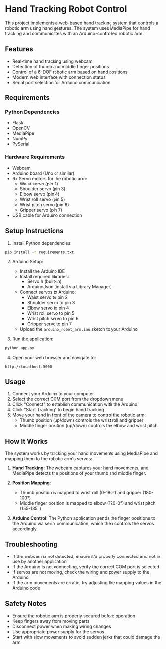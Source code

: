 # Hand Tracking Robot Control

This project implements a web-based hand tracking system that controls a robotic arm using hand gestures. The system uses MediaPipe for hand tracking and communicates with an Arduino-controlled robotic arm.

## Features

- Real-time hand tracking using webcam
- Detection of thumb and middle finger positions
- Control of a 6-DOF robotic arm based on hand positions
- Modern web interface with connection status
- Serial port selection for Arduino communication

## Requirements

### Python Dependencies
- Flask
- OpenCV
- MediaPipe
- NumPy
- PySerial

### Hardware Requirements
- Webcam
- Arduino board (Uno or similar)
- 6x Servo motors for the robotic arm:
  - Waist servo (pin 2)
  - Shoulder servo (pin 3)
  - Elbow servo (pin 4)
  - Wrist roll servo (pin 5)
  - Wrist pitch servo (pin 6)
  - Gripper servo (pin 7)
- USB cable for Arduino connection

## Setup Instructions

1. Install Python dependencies:
```bash
pip install -r requirements.txt
```

2. Arduino Setup:
   - Install the Arduino IDE
   - Install required libraries:
     - Servo.h (built-in)
     - ArduinoJson (install via Library Manager)
   - Connect servos to Arduino:
     - Waist servo to pin 2
     - Shoulder servo to pin 3
     - Elbow servo to pin 4
     - Wrist roll servo to pin 5
     - Wrist pitch servo to pin 6
     - Gripper servo to pin 7
   - Upload the `arduino_robot_arm.ino` sketch to your Arduino

3. Run the application:
```bash
python app.py
```

4. Open your web browser and navigate to:
```
http://localhost:5000
```

## Usage

1. Connect your Arduino to your computer
2. Select the correct COM port from the dropdown menu
3. Click "Connect" to establish communication with the Arduino
4. Click "Start Tracking" to begin hand tracking
5. Move your hand in front of the camera to control the robotic arm:
   - Thumb position (up/down) controls the wrist roll and gripper
   - Middle finger position (up/down) controls the elbow and wrist pitch

## How It Works

The system works by tracking your hand movements using MediaPipe and mapping them to the robotic arm's servos:

1. **Hand Tracking**: The webcam captures your hand movements, and MediaPipe detects the positions of your thumb and middle finger.

2. **Position Mapping**: 
   - Thumb position is mapped to wrist roll (0-180°) and gripper (180-100°)
   - Middle finger position is mapped to elbow (120-0°) and wrist pitch (155-135°)

3. **Arduino Control**: The Python application sends the finger positions to the Arduino via serial communication, which then controls the servos accordingly.

## Troubleshooting

- If the webcam is not detected, ensure it's properly connected and not in use by another application
- If the Arduino is not connecting, verify the correct COM port is selected
- If servos are not moving, check the wiring and power supply to the Arduino
- If the arm movements are erratic, try adjusting the mapping values in the Arduino code

## Safety Notes

- Ensure the robotic arm is properly secured before operation
- Keep fingers away from moving parts
- Disconnect power when making wiring changes
- Use appropriate power supply for the servos
- Start with slow movements to avoid sudden jerks that could damage the arm 